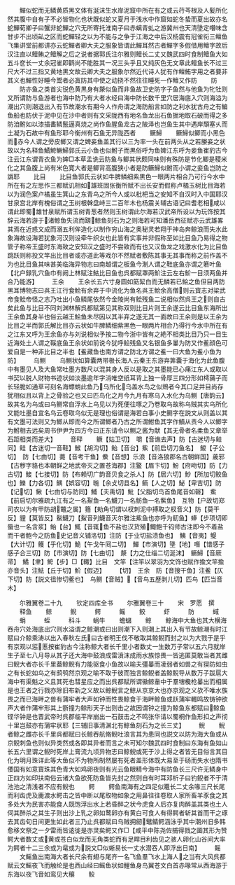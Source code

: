 <!-- { "loadSidebar": true } -->
　　鱓似蛇而无鳞黄质黑文体有涎沫生水岸泥窟中所在有之或云荇芩根及人髪所化然其腹中自有子不必皆物化也状既似蛇又夏月于浅水中作窟如蛇冬蛰而夏出故亦名蛇鱓荀卿子曰蟹非蛇鱓之穴无所寄托淮南子曰赤螭青虬之游冀州也天清墬定噆味含甘步不出顷畆之区而蛇鱓轻之以为不能与之争于江海之中后汉杨震有冠雀衔三鳣鱼飞集讲堂前都讲亦云蛇鱓者卿大夫之服象皆谓此鱓耳然古者鱓字多假借用鳣字故后汉注直以鳣鲔之鳣解之后之说者据郭氏注尔雅则鳣长二丈又魏武四时食制鳣鱼大如五斗奁长一丈余冠雀即鹳尚不能胜其一况三头乎且又纯灰色无文章此鳣鱼长不过三尺大不过三指又黄地黒文故云卿大夫之服象尔然近代诗人犹有作鳣鲔字用之者要非其义也鱓性好睡今鬻者必寘防其中使之动挠不然往往睡死一作鳣又作防
　　防
　　防亦鱼之类首尖锐色黄黒身有漦似鱼而非鱼故卫史防字子鱼然与他鱼为牝牡则又所谓防与鱼游者也海中防乃有大者水经曰海中防长数千里穴居海底入穴则海溢为潮出穴则潮退出入有节故潮水有期今人作舟谓之海防船言如防之利水犹古舟之有鳊鱼船也防伏于泥中见在沙中者则有文采陇西有地名鱼龙出石鱼掘地取石破而得之多防洎鲋如以漆描畵鳞鬛逼真烧之尚作鱼腥鱼龙古之陂泽也岂鱼生其中遇岸頽塞乆而土凝为石故中有鱼形耶今衡州有石鱼无异陇西者
　　鳜鯞
　　鳜鯞似鲫而小黑色而赤今人谓之旁皮鲫又谓之婢妾鱼盖其行以三为率一头在前两头从之若媵妾之状故以为名释鱼鱊鮬鳜鯞郭氏云小鱼也似鲋子而黒俗呼为鱼婢江东呼为妾鱼崔豹古今注云江东谓青衣鱼为婢□本草孟诜云防鱼与鲫其状颇同味则有殊防是节化鲫是稷米化之其鱼腹上尚有米色寛大者是鲫背高腹狭小者是防鳜鯞似鲋而小谓之妾鱼岂防之譌耶
　　比目
　　比目鱼郭氏云状如牛脾鳞细紫黒色一眼两片相合乃可行今水中所在有之左思作三都赋讥相如雄班固张衡所赋不出长安而假称卢橘玉树比目海若以为润色案卢橘虽生箕山之东青鸟之所今人或以枇杷当之安知不自汉时入中国耶汉甘泉宫北岸有槐俗谓之玉树根榦盘峙三二百年木也杨震关辅古语记曰耆老相咸以谓此即蜀雄甘泉赋所谓玉树青葱者然则玉树谓此尔海若汉武帝所设以为玩饰按其辞云海若游于渚鲸鱼失流而蹉鲸鱼刻石为之则海若可知潘岳西征赋亦云武雄畧其焉在近惑文成而溺五利侔造化以制作穷山海之奥秘灵若翔于神岛奔鲸浪而失水此象海故设海若犹象河汉则设牵牛织女也此皆有实事并非假称至如比目鱼乃易得之物管子称帝王盛时东海致之安知汉之盛时不尝致而有也又汉鱼龙之戏激水化为比目鱼跳跃则称投文竿出比目者或亦道此等戏尔不然赋者敷陈其事无其事而称之前作盖不为也比目鱼其味甚美临海异物志曰南越谓之板鱼今淛人谓之鞋底鱼亦谓之箬叶鱼【北户録乳穴鱼巾有阙上林赋注魼比目鱼也呉都赋罩两魪注云左右魪一目须两鱼并合乃能游】
　　王余
　　王余长五六寸身圆如筯絜白而无鳞若已鲙之鱼但目两防黑耳博物志曰呉王江行食鲙有余弃于中流化为鱼名呉王鲙余高僧则云寳志对梁武帝食鲙帝怪之志乃吐出小鱼鳞尾依然今金陵尚有鲙残鱼二说相似然呉王之则自古矣此鱼与比目不同刘渊林解呉都赋第见其称双则比目片则王余遂云比目鱼东海所出王余鱼其身半也俗云越王鲙鱼未尽因以其半弃之遂无其一面故曰王余则是以王余为比目之半而郭氏解比目亦云状如牛脾鳞细紫黑色一眼两片相合乃得行今水中所在有之江东又呼为王余鱼亦与刘说相似予按二物今浙中皆有之絶不相类比目乃只一目生近海处土人谓之鞵底鱼王余状如前说今犹呼鲙残鱼又名银鱼多曓为防又作鲝顔色可爱自是一种非比目之半也【鲝藏鱼也南方谓之防北方谓之鲝一曰大鱼为鲝小鱼为防】
　　乌鲗
　　乌鲗状如算囊两带极长海人云秦王东游弃筭囊于海化为此鱼腹中有墨见人及大鱼常吐墨方数尺以混其身人反以是取之其墨能已心痛江东人或取以书契以脱人财物书迹状如淡墨逾年字消唯空纸耳背上独一骨厚三四分形如樗蒱子而长轻脆如通草可刻名海螵蛸此鱼乃乌所化乌盖水鸟之似鶂者今其口足并目尚存犹相似且以背上之骨验之也又曰匹鸟化之月今九月有寒乌入水化为乌鲗【唐韵云】故其名为乌或曰乌鲗常自浮水上乌见以为死便往啄之乃卷取乌故称乌贼其实乌所化又能吐墨自宜名乌云卷取乌似无是理也俗谓是海若白事小史鲗字在説文从则盖以其有文墨可法则又为鲫从即而今之所谓鲫者乃古之所谓鲋鱼其字作鰿从责今人以鲫字为鲋相去远矣周书伊尹为四方今曰正东请令以鲗之酱为献【其无骨者名柔鱼又章举石距相类而差大】
　　音释
　　鳜【姑卫切】　嚼【音谯去声】防【古迷切与鲑同】鲑【古迷切一音鞋】鯸【胡沟切】鲐【音台】鮆【前启切刀鱼名】　鯼【子公切】　防【七由切】薧【音考干鱼】鮝【音想】乐浪【音洛狼郡名古朝鲜国】薉邪【古秽字貉也本朝鲜之地武帝灭之置苍海郡】注鳘【眉卞切】魵【府吻切】防【力古切】鯜【七接切】防【布赖切广韵音贝食之杀人】防【居六切】魦【所加切鲛鱼也】鱳【力各切】鰅【娯容切】暆【余攴切县名】鲕【人之切】鮅【卑吉切】防【记切】鳅【七由切与防同】鯆【夫禹切】魮【父脂切鸟首鱼尾音如磬】　鮆【前启切尔雅疏九江有之一名鮤鱼一名鱴刀一名鲂鱼一名鮆鱼】　互物【户故切郑司农以为有甲防胡鼈之属】簎【勑角切谓以杈刺泥中搏取之杈音义】防【莫干反】貍【莫皆反】鮤鱴刀【鮤音列鱴音灭尔雅注鮆鱼也亦呼为鱽鱼】蜯【步项切即蜃也一名含浆】鲐【台】鮿【音辄鱼不盐也汉货殖鲰鲍千钧师古注即今不着盐而干者鲍今之防鱼史记音义铺洛切】注防【于业切盐渍鱼也】　鮧【音夷】鳀【大计切】鳠【乎化切】鮠【午戈午囘二切】　鱓【市演切】墬【地】噆【错感子感子合三切】防【市演切】防【七由切】　漦【力之仕缁二切涎沫】　鳜鯞【音厥帚】　鱊【聿】鮬【步】□【輙】比目　文竿【注竿以翠羽为文饰也赋作揄文竿揄亦音头】注魼【丘于切】魪【假迈】
　　【切】　王余　防【音搜干鱼】注鲝【仄下切】防【説文徂惨切鲝也】　乌鲗【音贼】【音鸟五歴剥儿切】匹鸟【匹当音木】







　　尔雅翼卷二十九
　　钦定四库全书
　　尔雅翼卷三十
　　宋　罗愿　撰
　　释鱼
　　鲸　　　鲵　　　鳄　　　鳐
　　鲛　　　虾　　　防　　　蜮
　　蜎　　　蛭　　　科斗　　蜗牛
　　蟾蠩
　　鲸
　　鲸海中大鱼也其大横海吞舟穴处海底出穴则水溢谓之鲸潮或曰出则潮下入则潮上其出入有节故鲸潮有时江赋曰介鲸乘涛以出入春秋左氏曰古者明王伐不敬取其鲸鲵而封之以为大戮于是乎有京观以惩慝按崔豹古今注称鲸大者长千里小者数丈一生数万子常以五六月就岸生子至七八月导从其子还大海中鼓浪成雷濆沫成雨水族惊畏一皆逃匿莫敢当者其雌曰鲵大者亦长千里葢鲸鲵有力能驱食小鱼故以喻夫彊曓而凌弱者如兽之有猰防如虫之有长蛇如鸟之有鸱鸮然京观之喻不取于彼而独言鲸鲵者盖鲸鲵导从数万子跋扈大海中有渠魁之义且其死也彗星应之而出呉都赋所谓鰴鲸軰中于羣犗欃枪曓出而相属是也王者之行戮亦除旧布新之义故以鲸鲵言之鲸从京京大也亦京观之义欤不唯水族畏之而已海畔之兽有蒲牢者大声如钟而性畏鲸食于海畔鲸鱼或跃蒲牢輙鸣故铸钟欲声大者作蒲牢形其上斵撞为鲸形天子出则击之故因谓钟之撞为鲸鱼东都赋曰鲸鱼铿华钟是也晋武帝时呉郡临平岸崩出一石鼓击之不鸣张华请以蜀桐作鱼形扣之声彻十里岂鼓亦有蒲牢状耶【三辅旧事清渊北有鲸鱼刻石为之长三丈】
　　鲵
　　鲵者鲸之雌亦长千里呉都赋曰长鲸吞航脩鲵吐浪言其为患同也説文以防为海大鱼或从京鲵刺鱼也则似异类然或各即其异者而言之未可知尔魏武四时食制曰东海有鱼如山长五六里谓之鲵时死岸上膏流九顷异物志曰鲸鲵或死于沙上得之者皆无目俗言其目化为明月珠详此等大鱼似不为物所制然屡有死者盖形体既大易至于砀而失水也隋书倭国有如意寳珠其色青大如鸡卵夜则有光云鱼眼精今海中有防鱼长三尺许无鳞身中正四方如印扶南俗云诸大鱼欲死防鱼皆先封之然则自有时耳邓析子曰钓鲵者不于清池池之清浅者不应有鲵也
　　鳄
　　鳄鱼南海有之四足似鼍长二丈余喙三尺长尾而利齿虎及鹿渡水鳄击之皆中断以尾取物如象之用鼻往往卷取人家所畜羊豕食之其多处大为民害亦能食人既饱浮出水上若昏醉之状今虎食人后亦复肉醉盖其类也土人伺其醉杀之其生子则出沙上乳之卵如鹜卵亦有黄白可食人有得鳄者斩其首而干之琢去其齿旬日间更生如此者三乃止呉都赋曰乌贼拥劒鼊鲭鳄涵泳乎其中潮州旧多韩愈移文祭之一夕雷雨皆逺徙是亦灵矣鳄又作□【咸平中陈尧佐捕得戮之圗其形为赞鳄大者数丈或黄或苍白似龙而无角类蛇而有足睅目利齿见之骇人卵化山谷间大率为鳄者十二三余或为鼋或为説文□似蜥易长一丈水潜吞人即浮出日南】
　　鳐
　　文鳐鱼出南海大者长尺余有翅与尾齐一名飞鱼羣飞水上海人之当有大风呉都赋云文鳐夜飞而触纶是也西山经曰鳐鱼状如鲤鱼身鸟翼苍文白首赤喙常从西海游于东海以夜飞音如鸾见大穰
　　鲛
